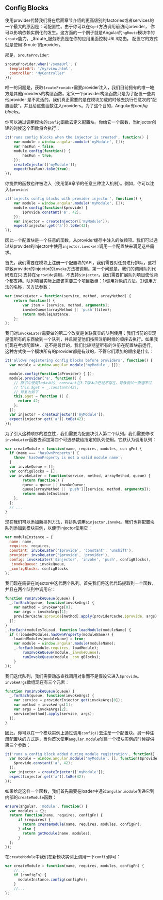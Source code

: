 ## Config Blocks
使用provider代替我们将在后面章节介绍的更高级别的factories或者services的一个最大的原因是：可配置性。由于你可以在`$get`方法调用前访问provider，
你可以影响依赖实例化的发生。这方面的一个例子就是Angular的`ngRoute`模块中的`$route`能力。_$route_服务职责是在你的应用里面控制URLS路由。
配置它的方式就是使用`$route`的provider。

那是，`$routeProvider`:
```js
$routeProvider.when('/someUrl', {
  templateUrl: '/my/view.html',
  controller: 'MyController'
});
```
唯一的问题是，获取`$routeProvider`需要provider注入，我们目前拥有的唯一地方是其他providers的构造函数。定义一个provider构造函数只是为了配置一些其他provider
是不灵活的。我们真正需要的是在模块加载的时候去执行任意次的"配置函数"，并且给这些函数注入providers。为了这个目的，Angular有*config blocks*。

你可以通过调用模块的`config`函数去定义配置块。你给它一个函数，当injector创建的时候这个函数将会执行：
```js
it('runs config blocks when the injector is created', function() {
    var module = window.angular.module('myModule', []);
    var hasRun = false;
    module.config(function() {
        hasRun = true;
    });
    createInjector(['myModule']);
    expect(hasRun).toBe(true);
});
```
你提供的函数也许被注入（使用第9章节的任意三种注入机制）。例如，你可以注入`$provide`:
```js
it('injects config blocks with provider injector', function() {
    var module = window.angular.module('myModule', []);
    module.config(function($provide) {
        $provide.constant('a', 42);
    });
    var injector = createInjector(['myModule']);
    expect(injector.get('a')).toBe(42);
});
```
因此一个配置块是一个任意的函数，从provider缓存中注入的依赖项。我们可以通过从provider的injector中使用`injector.invoke()`调用一个配置块来满足这些需求。

首先，我们需要在模块上注册一个配置块的API。我们需要对任务进行排队，这将导致provider的injector的`invoke`方法被调用。第一个问题是，我们的调用队列代码现在只
支持在`$provide`调用，不支持`$injector`。我们需要扩展队列项目使他两个都支持。队列项目实际上应该需要三个项目数组：1)调用对象的方法，2)调用方法的名称，3)方法参数：
```js
var invokeLater = function(service, method, arrayMethod) {
    return function() {
        var item = [service, method, arguments];
        invokeQueue[arrayMethod || 'push'](item);
        return moduleInstance;
    };
};
```
我们对`invokeLater`需要做的第二个改变是关联真实的队列使用：我们当前的实现是僵所有的东西放到一个队列，并且期望他们按照注册时候的顺序去执行。如果我们现在考虑配置块，
这不是最佳的。我们比较期望所有的注册在配置块前运行。这种方式使一个模块所有的provider都是有效的，不管它们添加的顺序是什么：
```js
it('allows registering config blocks before providers', function() {
  var module = window.angular.module('myModule', []);

  module.config(function(aProvider) { });
  module.provider('a', function() {
    // 原书中使用lodash的_.constant在3.7版本中已经不存在，导致测试一直通不过
    // this.$get = _.constant(42);
    // 修复为如下
    this.$get = function () {
      return 42;
    };
  });
  var injector = createInjector(['myModule']);
  expect(injector.get('a')).toBe(42);
});
```
为了引入这种顺序的独立性，我们需要为配置块引入第二个队列。我们需要修改`invokeLater`函数去添加第四个可选参数给指定的队列使用。它默认为调用队列：
```js
var createModule = function(name, requires, modules, con gFn) {
  if (name === 'hasOwnProperty') {
    throw 'hasOwnProperty is not a valid module name';
  }
  var invokeQueue = [];
  var configBlocks = [];
  var invokeLater = function(service, method, arrayMethod, queue) {
        return function() {
        queue = queue || invokeQueue;
        queue[arrayMethod || 'push']([service, method, arguments]);
        return moduleInstance;
    };
  };
  // ...
}
```
现在我们可以添加新排列方法，将排队调用`$injector.invoke`。我们也将配置块队列添加到模块实例，以便于injector使用它：
```js
var moduleInstance = {
  name: name,
  requires: requires,
  constant: invokeLater('$provide', 'constant', 'unshift'),
  provider: invokeLater('$provide', 'provider'),
  config: invokeLater('$injector', 'invoke', 'push', configBlocks),
  _invokeQueue: invokeQueue,
  _configBlocks: configBlocks
};
```
我们现在需要在injector中迭代两个队列。首先我们将迭代代码提取到一个函数，并且在两个队列中调用它：
```js
function runInvokeQueue(queue) {
  _.forEach(queue, function(invokeArgs) {
    var method = invokeArgs[0];
    var args = invokeArgs[1];
    providerCache.$provide[method].apply(providerCache.$provide, args);
  });
}
_.forEach(modulesToLoad, function loadModule(moduleName) {
  if (!loadedModules.hasOwnProperty(moduleName)) {
    loadedModules[moduleName] = true;
    var module = window.angular.module(moduleName);
    _.forEach(module.requires, loadModule);
        runInvokeQueue(module._invokeQueue);
        runInvokeQueue(module._con gBlocks);
    }
});
```
我们迭代队列，我们需要动态查找调用对象而不是假设它进入`$provide`。`invokeArgs`数组现在有三个元素：
```js
function runInvokeQueue(queue) {
  _.forEach(queue, function(invokeArgs) {
    var service = providerInjector.get(invokeArgs[0]);
    var method = invokeArgs[1];
    var args = invokeArgs[2];
    service[method].apply(service, args);
  });
}
```
因此，你可以在一个模块实例上通过调用`config()`去注册一个配置块。另一种注册配置块的方式是，当你首次使用`angular.module`创建一个模块实例的时候提供第三个参数：
```js
it('runs a config block added during module registration', function() {
  var module = window.angular.module('myModule', [], function($provide) {
    $provide.constant('a', 42);
  });
  var injector = createInjector(['myModule']);
  expect(injector.get('a')).toBe(42);
});
```
如果给定这样一个函数，我们首先需要在loader中通过`angular.module`传递它到内部的`createModule`函数：
```js
ensure(angular, 'module', function() {
  var modules = {};
  return function(name, requires, configFn) {
      if (requires) {
        return createModule(name, requires, modules, configFn);
      } else {
        return getModule(name, modules);
      }
  };
});
```
在`createModule`中我们在新模块实例上调用一下`config`即可：
```js
var createModule = function(name, requires, modules, configFn) {
    //...
    if (configFn) {
      moduleInstance.config(configFn);
    }
    //...
};
```
